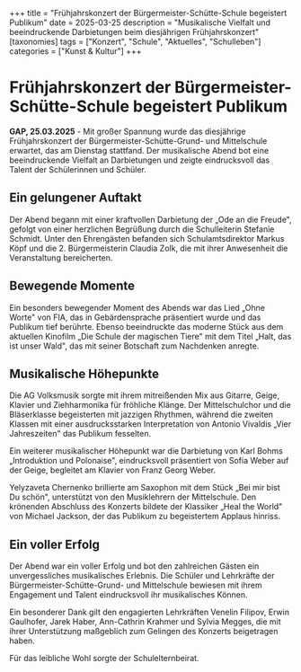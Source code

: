 +++
title = "Frühjahrskonzert der Bürgermeister-Schütte-Schule begeistert Publikum"
date = 2025-03-25
description = "Musikalische Vielfalt und beeindruckende Darbietungen beim diesjährigen Frühjahrskonzert"
[taxonomies]
tags = ["Konzert", "Schule", "Aktuelles", "Schulleben"]
categories = ["Kunst & Kultur"]
+++

# Frühjahrskonzert der Bürgermeister-Schütte-Schule begeistert Publikum

**GAP, 25.03.2025** - Mit großer Spannung wurde das diesjährige Frühjahrskonzert der Bürgermeister-Schütte-Grund- und Mittelschule erwartet, das am Dienstag stattfand. Der musikalische Abend bot eine beeindruckende Vielfalt an Darbietungen und zeigte eindrucksvoll das Talent der Schülerinnen und Schüler.

<!-- more -->

## Ein gelungener Auftakt

Der Abend begann mit einer kraftvollen Darbietung der „Ode an die Freude", gefolgt von einer herzlichen Begrüßung durch die Schulleiterin Stefanie Schmidt. Unter den Ehrengästen befanden sich Schulamtsdirektor Markus Köpf und die 2. Bürgermeisterin Claudia Zolk, die mit ihrer Anwesenheit die Veranstaltung bereicherten.

## Bewegende Momente

Ein besonders bewegender Moment des Abends war das Lied „Ohne Worte" von FIA, das in Gebärdensprache präsentiert wurde und das Publikum tief berührte. Ebenso beeindruckte das moderne Stück aus dem aktuellen Kinofilm „Die Schule der magischen Tiere" mit dem Titel „Halt, das ist unser Wald", das mit seiner Botschaft zum Nachdenken anregte.

## Musikalische Höhepunkte

Die AG Volksmusik sorgte mit ihrem mitreißenden Mix aus Gitarre, Geige, Klavier und Ziehharmonika für fröhliche Klänge. Der Mittelschulchor und die Bläserklasse begeisterten mit jazzigen Rhythmen, während die zweiten Klassen mit einer ausdrucksstarken Interpretation von Antonio Vivaldis „Vier Jahreszeiten" das Publikum fesselten.

Ein weiterer musikalischer Höhepunkt war die Darbietung von Karl Bohms „Introduktion und Polonaise", eindrucksvoll präsentiert von Sofia Weber auf der Geige, begleitet am Klavier von Franz Georg Weber.

Yelyzaveta Chernenko brillierte am Saxophon mit dem Stück „Bei mir bist Du schön", unterstützt von den Musiklehrern der Mittelschule. Den krönenden Abschluss des Konzerts bildete der Klassiker „Heal the World" von Michael Jackson, der das Publikum zu begeistertem Applaus hinriss.

## Ein voller Erfolg

Der Abend war ein voller Erfolg und bot den zahlreichen Gästen ein unvergessliches musikalisches Erlebnis. Die Schüler und Lehrkräfte der Bürgermeister-Schütte-Grund- und Mittelschule bewiesen mit ihrem Engagement und Talent eindrucksvoll ihr musikalisches Können.

Ein besonderer Dank gilt den engagierten Lehrkräften Venelin Filipov, Erwin Gaulhofer, Jarek Haber, Ann-Cathrin Krahmer und Sylvia Megges, die mit ihrer Unterstützung maßgeblich zum Gelingen des Konzerts beigetragen haben.

Für das leibliche Wohl sorgte der Schulelternbeirat.